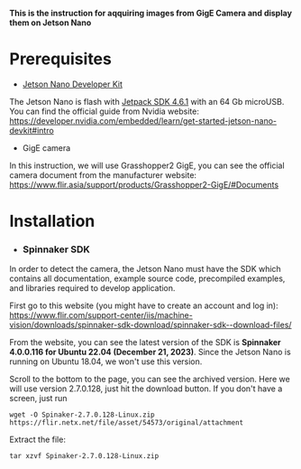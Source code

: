 ****This is the instruction for aqquiring images from GigE Camera and display them on Jetson Nano****
# Prerequisites

- [Jetson Nano Developer Kit](https://developer.nvidia.com/embedded/buy/jetson-nano-devkit)

The Jetson Nano is flash with [Jetpack SDK 4.6.1](https://developer.nvidia.com/embedded/jetpack-sdk-461) with an 64 Gb microUSB. You can find the official guide from Nvidia website: https://developer.nvidia.com/embedded/learn/get-started-jetson-nano-devkit#intro

- GigE camera

In this instruction, we will use Grasshopper2 GigE, you can see the official camera document from the manufacturer website: https://www.flir.asia/support/products/Grasshopper2-GigE/#Documents

# Installation

- ### Spinnaker SDK

In order to detect the camera, the Jetson Nano must have the SDK which contains all documentation, example source code, precompiled examples, and libraries required to develop application.

First go to this website (you might have to create an account and log in): https://www.flir.com/support-center/iis/machine-vision/downloads/spinnaker-sdk-download/spinnaker-sdk--download-files/ 

From the website, you can see the latest version of the SDK is **Spinnaker 4.0.0.116 for Ubuntu 22.04 (December 21, 2023)**. Since the Jetson Nano is running on Ubuntu 18.04, we won't use this version.

Scroll to the bottom to the page, you can see the archived version. Here we will use version 2.7.0.128, just hit the download button. If you don't have a screen, just run 

`wget -O Spinaker-2.7.0.128-Linux.zip https://flir.netx.net/file/asset/54573/original/attachment`

Extract the file:

`tar xzvf Spinaker-2.7.0.128-Linux.zip`








